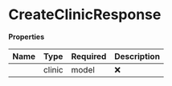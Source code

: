 # CreateClinicResponse



**Properties**

| Name | Type | Required | Description |
| :-------- | :----------| :----------| :----------|
    | clinic | model | ❌ |  |




<!-- This file was generated by liblab | https://liblab.com/ -->